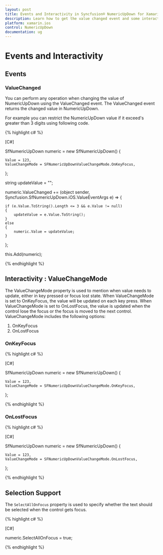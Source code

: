 ```yaml
---
layout: post
title: Events and Interactivity in Syncfusion® NumericUpDown for Xamarin.iOS
description: Learn how to get the value changed event and some interactivity for NumericUpDown in Xamarin.iOS platform.
platform: xamarin.ios
control: NumericUpDown
documentation: ug
---
```

# Events and Interactivity

## Events

### ValueChanged 

You can perform any operation when changing the value of NumericUpDown using the ValueChanged event. The ValueChanged event returns the changed value in NumericUpDown.

For example you can restrict the NumericUpDown value if it exceed's greater than 3 digits using following code.

{% highlight c# %}

[C#]

SfNumericUpDown numeric = new SfNumericUpDown()
{
	
    Value = 123,
	ValueChangeMode = SFNumericUpDownValueChangeMode.OnKeyFocus,
};

string updateValue = "";

numeric.ValueChanged += (object sender, Syncfusion.SfNumericUpDown.iOS.ValueEventArgs e) =>
{
    
    if (e.Value.ToString().Length <= 3 && e.Value != null)
    {
        updateValue = e.Value.ToString();
    }
    else
    {
        numeric.Value = updateValue;
    }
};

this.Add(numeric);

{% endhighlight %}

## Interactivity : ValueChangeMode

The ValueChangeMode property is used to mention when value needs to update, either in key pressed or focus lost state. When ValueChangeMode is set to OnKeyFocus, the value will be updated on each key press. When ValueChangeMode is set to OnLostFocus, the value is updated when the control lose the focus or the focus is moved to the next control. ValueChangeMode includes the following options:

1. OnKeyFocus
2. OnLostFocus

### OnKeyFocus

{% highlight c# %}

[C#]

SfNumericUpDown numeric = new SfNumericUpDown()
{
	
    Value = 123,
	ValueChangeMode = SFNumericUpDownValueChangeMode.OnKeyFocus,
};

{% endhighlight %}

### OnLostFocus

{% highlight c# %}

[C#]

SfNumericUpDown numeric = new SfNumericUpDown()
{
	
    Value = 123,
	ValueChangeMode = SFNumericUpDownValueChangeMode.OnLostFocus,
};

{% endhighlight %}

## Selection Support

The `SelectAllOnFocus` property is used to specify whether the text should be selected when the control gets focus.

{% highlight c# %}

[C#]

numeric.SelectAllOnFocus = true;
  
{% endhighlight %}

